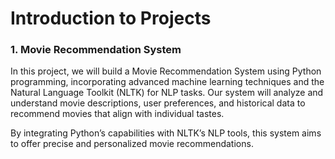 # Introduction to Projects

### 1. Movie Recommendation System

In this project, we will build a Movie Recommendation System using Python programming, incorporating advanced machine learning techniques and the Natural Language Toolkit (NLTK) for NLP tasks. Our system will analyze and understand movie descriptions, user preferences, and historical data to recommend movies that align with individual tastes.

By integrating Python’s capabilities with NLTK’s NLP tools, this system aims to offer precise and personalized movie recommendations.
